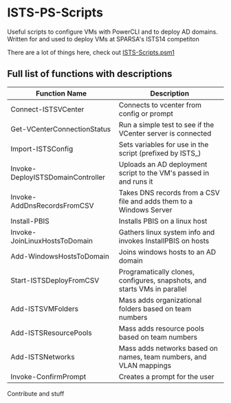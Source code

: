 # ISTS-PS-Scripts
Useful scripts to configure VMs with PowerCLI and to deploy AD domains. Written for and used to deploy VMs at SPARSA's ISTS14 competiton

There are a lot of things here, check out [ISTS-Scripts.psm1](ISTS-Scripts.psm1)

## Full list of functions with descriptions
|Function Name			           |Description									                                |
|----------------------------------|----------------------------------------------------------------------------|
|Connect-ISTSVCenter        	   |Connects to vcenter from config or prompt					                |
|Get-VCenterConnectionStatus	   |Run a simple test to see if the VCenter server is connected			        |
|Import-ISTSConfig                 |Sets variables for use in the script (prefixed by ISTS&#95;)		        |
|Invoke-DeployISTSDomainController |Uploads an AD deployment script to the VM's passed in and runs it		    |
|Invoke-AddDnsRecordsFromCSV	   |Takes DNS records from a CSV file and adds them to a Windows Server		    |
|Install-PBIS			           |Installs PBIS on a linux host						                        |
|Invoke-JoinLinuxHostsToDomain	   |Gathers linux system info and invokes InstallPBIS on hosts			        |
|Add-WindowsHostsToDomain	       |Joins windows hosts to an AD domain						                    |
|Start-ISTSDeployFromCSV	       |Programatically clones, configures, snapshots, and starts VMs in parallel	|
|Add-ISTSVMFolders		           |Mass adds organizational folders based on team numbers			            |
|Add-ISTSResourcePools		       |Mass adds resource pools based on team numbers				                |
|Add-ISTSNetworks		           |Mass adds networks based on names, team numbers, and VLAN mappings		    |
|Invoke-ConfirmPrompt  		       |Creates a prompt for the user						                        |


Contribute and stuff
